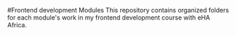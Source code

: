 #Frontend development Modules
This repository contains organized folders for each module's work in my frontend development course with eHA Africa.
